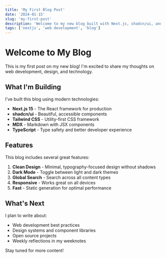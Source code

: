 ```yaml
---
title: 'My First Blog Post'
date: '2024-01-15'
slug: 'my-first-post'
description: 'Welcome to my new blog built with Next.js, shadcn/ui, and Tailwind CSS'
tags: ['nextjs', 'web development', 'blog']
---
```


# Welcome to My Blog

This is my first post on my new blog! I'm excited to share my thoughts on web development, design, and technology.

## What I'm Building

I've built this blog using modern technologies:

- **Next.js 15** - The React framework for production
- **shadcn/ui** - Beautiful, accessible components
- **Tailwind CSS** - Utility-first CSS framework
- **MDX** - Markdown with JSX components
- **TypeScript** - Type safety and better developer experience

## Features

This blog includes several great features:

1. **Clean Design** - Minimal, typography-focused design without shadows
2. **Dark Mode** - Toggle between light and dark themes
3. **Global Search** - Search across all content types
4. **Responsive** - Works great on all devices
5. **Fast** - Static generation for optimal performance

## What's Next

I plan to write about:

- Web development best practices
- Design systems and component libraries
- Open source projects
- Weekly reflections in my weeknotes

Stay tuned for more content!
